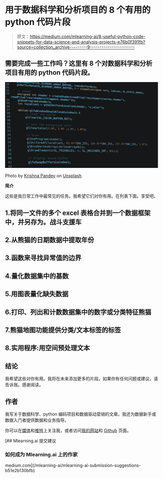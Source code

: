 # 用于数据科学和分析项目的 8 个有用的 python 代码片段

> 原文：<https://medium.com/mlearning-ai/8-useful-python-code-snippets-for-data-science-and-analysis-projects-e76b0f391fb?source=collection_archive---------9----------------------->

## 需要完成一些工作吗？这里有 8 个对数据科学和分析项目有用的 python 代码片段。

![](img/8275c68f95831ef7a434dbb81b528dcb.png)

Photo by [Krishna Pandey](https://unsplash.com/@krishna2803?utm_source=medium&utm_medium=referral) on [Unsplash](https://unsplash.com?utm_source=medium&utm_medium=referral)

**简介**

这些是我日常工作中最常见的任务。我希望它们对你有用。在列表下面。享受吧。

## 1.将同一文件的多个 excel 表格合并到一个数据框架中，并另存为。战斗支援车

## 2.从熊猫的日期数据中提取年份

## 3.函数来寻找异常值的边界

## 4.量化数据集中的基数

## 5.用图表量化缺失数据

## 6.打印、列出和计数数据集中的数字或分类特征熊猫

## 7.熊猫地图功能提供分类/文本标签的标签

## 8.实用程序:用空间预处理文本

## 结论

我希望这些对你有用。我将在未来添加更多的片段。如果你有任何问题或建议，请告诉我。感谢阅读。

## 作者

我写关于数据科学、python 编码项目和数据驱动营销的文章。我还为数据新手或数据入门者提供数据和业务指导。

你可以在[媒体](/@Marcello_Dichiera)和[推特](https://twitter.com/ItalyMarcello)上关注我，或者访问[我的网站](https://marcello-personal-website.netlify.app/)和 [Github](https://github.com/marcello-calabrese) 页面。

[](/mlearning-ai/mlearning-ai-submission-suggestions-b51e2b130bfb) [## Mlearning.ai 提交建议

### 如何成为 Mlearning.ai 上的作家

medium.com](/mlearning-ai/mlearning-ai-submission-suggestions-b51e2b130bfb)
